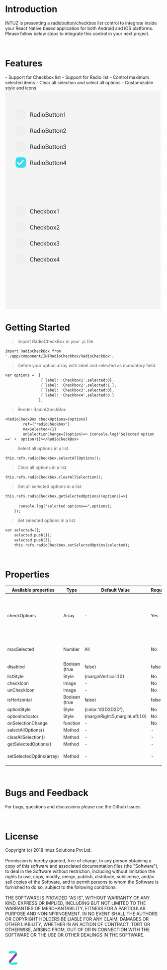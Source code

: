 <h1>Introduction</h1>

INTUZ is presenting a radiobutton/checkbox list control to integrate inside your React Native based application for both Android and iOS platforms. Please follow below steps to integrate this control in your next project.

<br>
<h1>Features</h1>
- Support for Checkbox list
- Support for Radio list
- Control maximum selected items
- Clear all selection and select all options
- Customizable style and icons

<br>
<img src="Screenshots/radio_checkbox.gif" width=500 alt="Screenshots/radio_checkbox.png">

<h1>Getting Started</h1>

> Import RadioCheckBox in your .js file

```
import RadioCheckBox from './app/component/INTRadioCheckbox/RadioCheckBox';     
```

> Define your option array with label and selected as mandatory field.

```
var options =  [
                { label: 'Checkbox1',selected:0},
                { label: 'Checkbox2',selected:1 },
                { label: 'Checkbox3',selected:0},
                { label: 'Checkbox4',selected:0 }
               ];
```

> Render RadioCheckBox

```
<RadioCheckBox checkOptions={options} 
        ref={"radioCheckbox"}
        maxSelected={1}
        onSelectionChange={(option)=> {console.log('Selected option ==' +  option)}}></RadioCheckBox>
```
> Select all options in a list.

```
this.refs.radioCheckbox.selectAllOptions();
```
> Clear all options in a list.

```
this.refs.radioCheckbox.clearAllSelection();
```
> Get all selected options in a list.

```
this.refs.radioCheckbox.getSelectedOptions((options)=>{
      
      console.log("selected options==",options);
    });
```
> Set selected options in a list.

```
var selected=[];
    selected.push(1);
    selected.push(3);
    this.refs.radioCheckbox.setSelectedOptins(selected);
```
<br>
<h1>Properties</h1>

| Available properties | Type | Default Value | Required | Description |
|--------------------------|------------------------|-------------------------------|----------|-------------------------------------------------------------------------------------------------------------------------------------------------------------------------|
| checkOptions | Array | - | Yes | Array of objects in below format: [ {label: 'Checkbox1',selected:0}, {label:'Checkbox2',selected:1}, { label:'Checkbox3',selected:0}, { label:'Checkbox4',selected:1 }] |
| maxSelected | Number | All | No | To restrict maximum number of items that can be selected at a time. Note: if value is 1 then it will work like radio button list |
| disabled | Boolean (true | false) | false | No | If true then component is not clickable. |
| listStyle | Style | {marginVertical:10} | No | Style your list |
| checkIcon | Image | - | No | Display selected item icon |
| unCheckIcon | Image | - | No | Display deselected item icon |
| isHorizontal | Boolean (true | false) | false | - | If true then option list display as horizontal list |
| optionStyle | Style | {color:'#2D2D2D'}, | No | To apply label style |
| optionIndicator | Style | {marginRight:5,marginLeft:10} | No | Icon style |
| onSelectionChange | function | - | No | Callback function. |
| selectAllOptions() | Method | - | - | To select all options |
| clearAllSelection() | Method | - | - | To clear all selected option |
| getSelectedOptions() | Method | - | - | To get all selected options |
| setSelectedOptins(array) | Method | - | - | To set selected options. Pass array of index of selected items. |                                                                                                         |
<br>
<h1>Bugs and Feedback</h1>

For bugs, questions and discussions please use the Github Issues.

<br>
<h1>License</h1>

Copyright (c) 2018 Intuz Solutions Pvt Ltd.
<br><br>
Permission is hereby granted, free of charge, to any person obtaining a copy of this software and associated documentation files (the "Software"), to deal in the Software without restriction, including without limitation the rights to use, copy, modify, merge, publish, distribute, sublicense, and/or sell copies of the Software, and to permit persons to whom the Software is furnished to do so, subject to the following conditions:
<br><br>
THE SOFTWARE IS PROVIDED "AS IS", WITHOUT WARRANTY OF ANY KIND, EXPRESS OR IMPLIED, INCLUDING BUT NOT LIMITED TO THE WARRANTIES OF MERCHANTABILITY, FITNESS FOR A PARTICULAR PURPOSE AND NONINFRINGEMENT. IN NO EVENT SHALL THE AUTHORS OR COPYRIGHT HOLDERS BE LIABLE FOR ANY CLAIM, DAMAGES OR OTHER LIABILITY, WHETHER IN AN ACTION OF CONTRACT, TORT OR OTHERWISE, ARISING FROM, OUT OF OR IN CONNECTION WITH THE SOFTWARE OR THE USE OR OTHER DEALINGS IN THE SOFTWARE.

<h1></h1>
<a href="http://www.intuz.com">
<img src="Screenshots/logo.jpg">
</a>